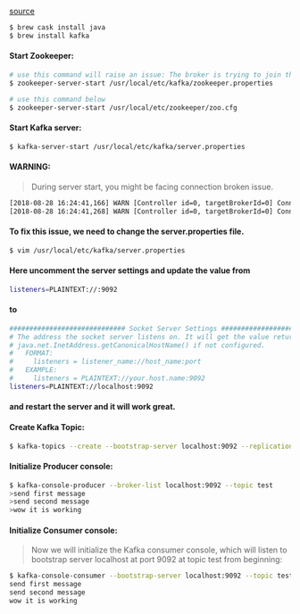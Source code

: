 [source](https://medium.ninja/@Ankitthakur/apache-kafka-installation-on-mac-using-homebrew-a367cdefd273)


~~~bash
$ brew cask install java
$ brew install kafka
~~~

#### Start Zookeeper:

~~~bash
# use this command will raise an issue: The broker is trying to join the wrong cluster. Configured zookeeper.connect may be wrong.
$ zookeeper-server-start /usr/local/etc/kafka/zookeeper.properties

# use this command below
$ zookeeper-server-start /usr/local/etc/zookeeper/zoo.cfg
~~~

#### Start Kafka server:

~~~bash
$ kafka-server-start /usr/local/etc/kafka/server.properties
~~~


#### WARNING:

> During server start, you might be facing connection broken issue.

~~~bash
[2018-08-28 16:24:41,166] WARN [Controller id=0, targetBrokerId=0] Connection to node 0 could not be established. Broker may not be available. (org.apache.kafka.clients.NetworkClient)
[2018-08-28 16:24:41,268] WARN [Controller id=0, targetBrokerId=0] Connection to node 0 could not be established. Broker may not be available. (org.apache.kafka.clients.NetworkClient)
~~~

#### To fix this issue, we need to change the server.properties file.

~~~bash
$ vim /usr/local/etc/kafka/server.properties
~~~

#### Here uncomment the server settings and update the value from

~~~bash
listeners=PLAINTEXT://:9092
~~~

#### to

~~~bash
############################# Socket Server Settings #############################
# The address the socket server listens on. It will get the value returned from
# java.net.InetAddress.getCanonicalHostName() if not configured.
#   FORMAT:
#     listeners = listener_name://host_name:port
#   EXAMPLE:
#     listeners = PLAINTEXT://your.host.name:9092
listeners=PLAINTEXT://localhost:9092
~~~

#### and restart the server and it will work great.


#### Create Kafka Topic:

~~~bash
$ kafka-topics --create --bootstrap-server localhost:9092 --replication-factor 1 --partitions 1 --topic test
~~~

#### Initialize Producer console:

~~~bash
$ kafka-console-producer --broker-list localhost:9092 --topic test
>send first message
>send second message
>wow it is working
~~~

#### Initialize Consumer console:
> Now we will initialize the Kafka consumer console, which will listen to bootstrap server localhost at port 9092 at topic test from beginning:

~~~bash
$ kafka-console-consumer --bootstrap-server localhost:9092 --topic test --from-beginning
send first message
send second message
wow it is working
~~~
